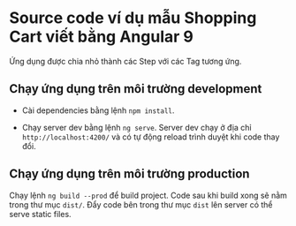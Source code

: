 # Source code ví dụ mẫu Shopping Cart viết bằng Angular 9

Ứng dụng được chia nhỏ thành các Step với các Tag tương ứng.

## Chạy ứng dụng trên môi trường development

- Cài dependencies bằng lệnh `npm install`.

- Chạy server dev bằng lệnh `ng serve`. Server dev chạy ở địa chỉ `http://localhost:4200/` và có tự động reload trình duyệt khi code thay đổi.

## Chạy ứng dụng trên môi trường production

Chạy lệnh `ng build --prod` để build project. Code sau khi build xong sẽ nằm trong thư mục `dist/`. Đẩy code bên trong thư mục `dist` lên server có thể serve static files.
